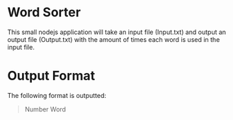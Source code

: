 # Word Sorter

This small nodejs application will take an input file (Input.txt) and output an output file (Output.txt) with the amount of times each word is used in the input file.

# Output Format

The following format is outputted:

>Number Word
